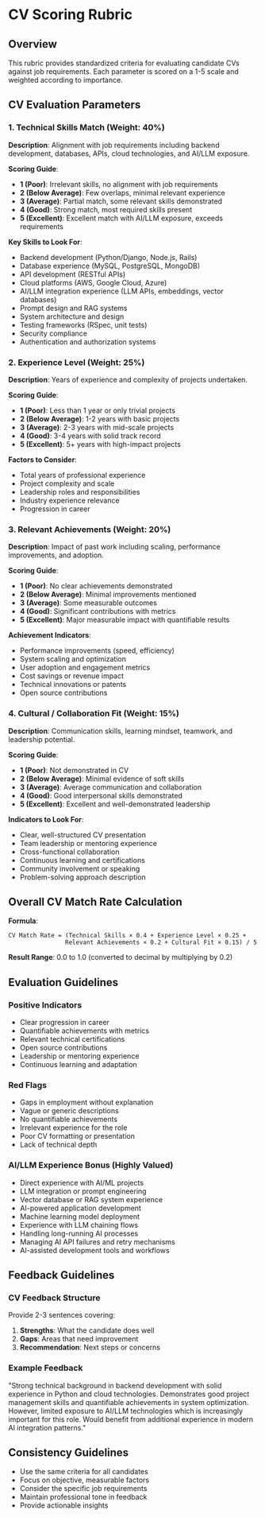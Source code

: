 # CV Scoring Rubric

## Overview
This rubric provides standardized criteria for evaluating candidate CVs against job requirements. Each parameter is scored on a 1-5 scale and weighted according to importance.

## CV Evaluation Parameters

### 1. Technical Skills Match (Weight: 40%)

**Description**: Alignment with job requirements including backend development, databases, APIs, cloud technologies, and AI/LLM exposure.

**Scoring Guide**:
- **1 (Poor)**: Irrelevant skills, no alignment with job requirements
- **2 (Below Average)**: Few overlaps, minimal relevant experience
- **3 (Average)**: Partial match, some relevant skills demonstrated
- **4 (Good)**: Strong match, most required skills present
- **5 (Excellent)**: Excellent match with AI/LLM exposure, exceeds requirements

**Key Skills to Look For**:
- Backend development (Python/Django, Node.js, Rails)
- Database experience (MySQL, PostgreSQL, MongoDB)
- API development (RESTful APIs)
- Cloud platforms (AWS, Google Cloud, Azure)
- AI/LLM integration experience (LLM APIs, embeddings, vector databases)
- Prompt design and RAG systems
- System architecture and design
- Testing frameworks (RSpec, unit tests)
- Security compliance
- Authentication and authorization systems

### 2. Experience Level (Weight: 25%)

**Description**: Years of experience and complexity of projects undertaken.

**Scoring Guide**:
- **1 (Poor)**: Less than 1 year or only trivial projects
- **2 (Below Average)**: 1-2 years with basic projects
- **3 (Average)**: 2-3 years with mid-scale projects
- **4 (Good)**: 3-4 years with solid track record
- **5 (Excellent)**: 5+ years with high-impact projects

**Factors to Consider**:
- Total years of professional experience
- Project complexity and scale
- Leadership roles and responsibilities
- Industry experience relevance
- Progression in career

### 3. Relevant Achievements (Weight: 20%)

**Description**: Impact of past work including scaling, performance improvements, and adoption.

**Scoring Guide**:
- **1 (Poor)**: No clear achievements demonstrated
- **2 (Below Average)**: Minimal improvements mentioned
- **3 (Average)**: Some measurable outcomes
- **4 (Good)**: Significant contributions with metrics
- **5 (Excellent)**: Major measurable impact with quantifiable results

**Achievement Indicators**:
- Performance improvements (speed, efficiency)
- System scaling and optimization
- User adoption and engagement metrics
- Cost savings or revenue impact
- Technical innovations or patents
- Open source contributions

### 4. Cultural / Collaboration Fit (Weight: 15%)

**Description**: Communication skills, learning mindset, teamwork, and leadership potential.

**Scoring Guide**:
- **1 (Poor)**: Not demonstrated in CV
- **2 (Below Average)**: Minimal evidence of soft skills
- **3 (Average)**: Average communication and collaboration
- **4 (Good)**: Good interpersonal skills demonstrated
- **5 (Excellent)**: Excellent and well-demonstrated leadership

**Indicators to Look For**:
- Clear, well-structured CV presentation
- Team leadership or mentoring experience
- Cross-functional collaboration
- Continuous learning and certifications
- Community involvement or speaking
- Problem-solving approach description

## Overall CV Match Rate Calculation

**Formula**: 
```
CV Match Rate = (Technical Skills × 0.4 + Experience Level × 0.25 + 
                Relevant Achievements × 0.2 + Cultural Fit × 0.15) / 5
```

**Result Range**: 0.0 to 1.0 (converted to decimal by multiplying by 0.2)

## Evaluation Guidelines

### Positive Indicators
- Clear progression in career
- Quantifiable achievements with metrics
- Relevant technical certifications
- Open source contributions
- Leadership or mentoring experience
- Continuous learning and adaptation

### Red Flags
- Gaps in employment without explanation
- Vague or generic descriptions
- No quantifiable achievements
- Irrelevant experience for the role
- Poor CV formatting or presentation
- Lack of technical depth

### AI/LLM Experience Bonus (Highly Valued)
- Direct experience with AI/ML projects
- LLM integration or prompt engineering
- Vector database or RAG system experience
- AI-powered application development
- Machine learning model deployment
- Experience with LLM chaining flows
- Handling long-running AI processes
- Managing AI API failures and retry mechanisms
- AI-assisted development tools and workflows

## Feedback Guidelines

### CV Feedback Structure
Provide 2-3 sentences covering:
1. **Strengths**: What the candidate does well
2. **Gaps**: Areas that need improvement
3. **Recommendation**: Next steps or concerns

### Example Feedback
"Strong technical background in backend development with solid experience in Python and cloud technologies. Demonstrates good project management skills and quantifiable achievements in system optimization. However, limited exposure to AI/LLM technologies which is increasingly important for this role. Would benefit from additional experience in modern AI integration patterns."

## Consistency Guidelines
- Use the same criteria for all candidates
- Focus on objective, measurable factors
- Consider the specific job requirements
- Maintain professional tone in feedback
- Provide actionable insights
